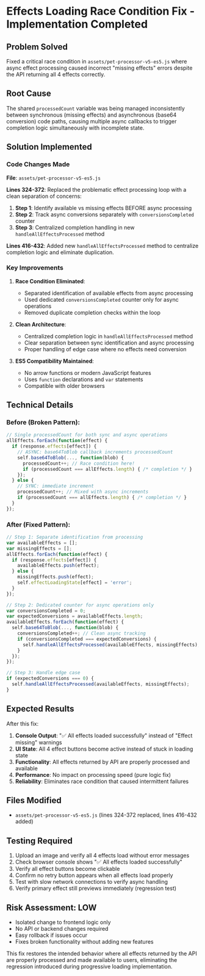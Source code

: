 # Effects Loading Race Condition Fix - Implementation Completed

## Problem Solved
Fixed a critical race condition in `assets/pet-processor-v5-es5.js` where async effect processing caused incorrect "missing effects" errors despite the API returning all 4 effects correctly.

## Root Cause
The shared `processedCount` variable was being managed inconsistently between synchronous (missing effects) and asynchronous (base64 conversion) code paths, causing multiple async callbacks to trigger completion logic simultaneously with incomplete state.

## Solution Implemented

### Code Changes Made

**File**: `assets/pet-processor-v5-es5.js`

**Lines 324-372**: Replaced the problematic effect processing loop with a clean separation of concerns:

1. **Step 1**: Identify available vs missing effects BEFORE async processing
2. **Step 2**: Track async conversions separately with `conversionsCompleted` counter  
3. **Step 3**: Centralized completion handling in new `handleAllEffectsProcessed` method

**Lines 416-432**: Added new `handleAllEffectsProcessed` method to centralize completion logic and eliminate duplication.

### Key Improvements

1. **Race Condition Eliminated**: 
   - Separated identification of available effects from async processing
   - Used dedicated `conversionsCompleted` counter only for async operations
   - Removed duplicate completion checks within the loop

2. **Clean Architecture**:
   - Centralized completion logic in `handleAllEffectsProcessed` method
   - Clear separation between sync identification and async processing
   - Proper handling of edge case where no effects need conversion

3. **ES5 Compatibility Maintained**:
   - No arrow functions or modern JavaScript features
   - Uses `function` declarations and `var` statements
   - Compatible with older browsers

## Technical Details

### Before (Broken Pattern):
```javascript
// Single processedCount for both sync and async operations
allEffects.forEach(function(effect) {
  if (response.effects[effect]) {
    // ASYNC: base64ToBlob callback increments processedCount
    self.base64ToBlob(..., function(blob) {
      processedCount++; // Race condition here!
      if (processedCount === allEffects.length) { /* completion */ }
    });
  } else {
    // SYNC: immediate increment
    processedCount++; // Mixed with async increments
    if (processedCount === allEffects.length) { /* completion */ }
  }
});
```

### After (Fixed Pattern):
```javascript
// Step 1: Separate identification from processing
var availableEffects = [];
var missingEffects = [];
allEffects.forEach(function(effect) {
  if (response.effects[effect]) {
    availableEffects.push(effect);
  } else {
    missingEffects.push(effect);
    self.effectLoadingState[effect] = 'error';
  }
});

// Step 2: Dedicated counter for async operations only
var conversionsCompleted = 0;
var expectedConversions = availableEffects.length;
availableEffects.forEach(function(effect) {
  self.base64ToBlob(..., function(blob) {
    conversionsCompleted++; // Clean async tracking
    if (conversionsCompleted === expectedConversions) {
      self.handleAllEffectsProcessed(availableEffects, missingEffects);
    }
  });
});

// Step 3: Handle edge case
if (expectedConversions === 0) {
  self.handleAllEffectsProcessed(availableEffects, missingEffects);
}
```

## Expected Results

After this fix:

1. **Console Output**: "✅ All effects loaded successfully" instead of "Effect missing" warnings
2. **UI State**: All 4 effect buttons become active instead of stuck in loading state  
3. **Functionality**: All effects returned by API are properly processed and available
4. **Performance**: No impact on processing speed (pure logic fix)
5. **Reliability**: Eliminates race condition that caused intermittent failures

## Files Modified

- `assets/pet-processor-v5-es5.js` (lines 324-372 replaced, lines 416-432 added)

## Testing Required

1. Upload an image and verify all 4 effects load without error messages
2. Check browser console shows "✅ All effects loaded successfully"  
3. Verify all effect buttons become clickable
4. Confirm no retry button appears when all effects load properly
5. Test with slow network connections to verify async handling
6. Verify primary effect still previews immediately (regression test)

## Risk Assessment: LOW
- Isolated change to frontend logic only
- No API or backend changes required
- Easy rollback if issues occur
- Fixes broken functionality without adding new features

This fix restores the intended behavior where all effects returned by the API are properly processed and made available to users, eliminating the regression introduced during progressive loading implementation.